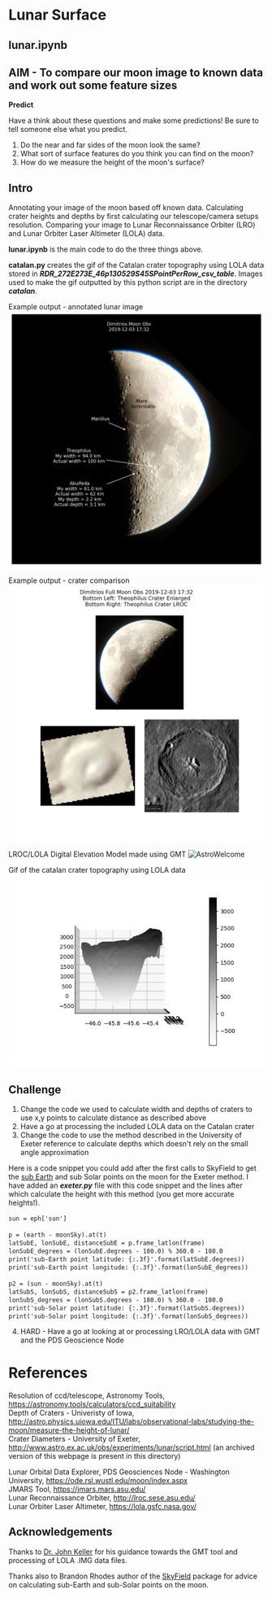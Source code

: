 # Lunar Surface

## lunar.ipynb
## AIM - To compare our moon image to known data and work out some feature sizes

**Predict**

Have a think about these questions and make some predictions! Be sure to tell someone else what you predict.

1) Do the near and far sides of the moon look the same?    
2) What sort of surface features do you think you can find on the moon?    
3) How do we measure the height of the moon's surface?

## Intro

Annotating your image of the moon based off known data.
Calculating crater heights and depths by first calculating our telescope/camera setups resolution.
Comparing your image to Lunar Reconnaissance Orbiter (LRO) and Lunar Orbiter Laser Altimeter (LOLA) data.

**lunar.ipynb** is the main code to do the three things above.

**catalan.py** creates the gif of the Catalan crater topography using LOLA data stored in ***RDR_272E273E_46p130529S45SPointPerRow_csv_table***. Images used to make the gif outputted by this python script are in the directory ***catalan***.

Example output - annotated lunar image
![AstroWelcome](mymoonAnnotated.png)

Example output - crater comparison
![AstroWelcome](theophilusCraterComparison.png)

LROC/LOLA Digital Elevation Model made using GMT
![AstroWelcome](Lunar_LROC_WAC_GLD100_ClrShade_79s79n_9216.jpg)

Gif of the catalan crater topography using LOLA data
![AstroWelcome](catalan.gif)

## Challenge

1) Change the code we used to calculate width and depths of craters to use x,y points to calculate distance as described above  
2) Have a go at processing the included LOLA data on the Catalan crater  
3) Change the code to use the method described in the University of Exeter reference to calculate depths which doesn't rely on the small angle approximation  

Here is a code snippet you could add after the first calls to SkyField to get the [sub Earth](https://rhodesmill.org/skyfield/planetary.html#computing-lunar-libration) and sub Solar points on the moon for the Exeter method. I have added an ***exeter.py*** file with this code snippet and the lines after which calculate the height with this method (you get more accurate heights!).

```
sun = eph['sun']

p = (earth - moonSky).at(t)
latSubE, lonSubE, distanceSubE = p.frame_latlon(frame)
lonSubE_degrees = (lonSubE.degrees - 180.0) % 360.0 - 180.0
print('sub-Earth point latitude: {:.3f}'.format(latSubE.degrees))
print('sub-Earth point longitude: {:.3f}'.format(lonSubE_degrees))

p2 = (sun - moonSky).at(t)
latSubS, lonSubS, distanceSubS = p2.frame_latlon(frame)
lonSubS_degrees = (lonSubS.degrees - 180.0) % 360.0 - 180.0
print('sub-Solar point latitude: {:.3f}'.format(latSubS.degrees))
print('sub-Solar point longitude: {:.3f}'.format(lonSubS_degrees))
```

4) HARD - Have a go at looking at or processing LRO/LOLA data with GMT and the PDS Geoscience Node

# References

Resolution of ccd/telescope, Astronomy Tools, https://astronomy.tools/calculators/ccd_suitability  
Depth of Craters - Univeristy of Iowa, http://astro.physics.uiowa.edu/ITU/labs/observational-labs/studying-the-moon/measure-the-height-of-lunar/  
Crater Diameters - University of Exeter, http://www.astro.ex.ac.uk/obs/experiments/lunar/script.html (an archived version of this webpage is present in this directory) 

Lunar Orbital Data Explorer, PDS Geosciences Node - Washington University, https://ode.rsl.wustl.edu/moon/index.aspx    
JMARS Tool, https://jmars.mars.asu.edu/  
Lunar Reconnaissance Orbiter, http://lroc.sese.asu.edu/  
Lunar Orbiter Laser Altimeter, https://lola.gsfc.nasa.gov/

## Acknowledgements

Thanks to [Dr. John Keller](https://science.gsfc.nasa.gov/sed/bio/john.w.keller) for his guidance towards the GMT tool and processing of LOLA .IMG data files.

Thanks also to Brandon Rhodes author of the [SkyField](https://rhodesmill.org/skyfield/) package for advice on calculating sub-Earth and sub-Solar points on the moon.